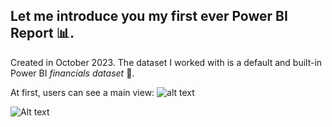 ## Let me introduce you my **first** ever **Power BI Report** :bar_chart:. 

Created in October 2023. The dataset I worked with is a default and built-in Power BI _financials dataset_ :money_with_wings:.

At first, users can see a main view:
![alt text](https://github.com/olabucz/projects/tree/main/Projects/02%20Power%20BI%20Report/Images/01_main_view.png)

![Alt text](https://github.com/olabucz/projects/tree/main/Projects/02%20Power%20BI%20Report/Images/01_main_view.png?raw=true "Optional Title")
